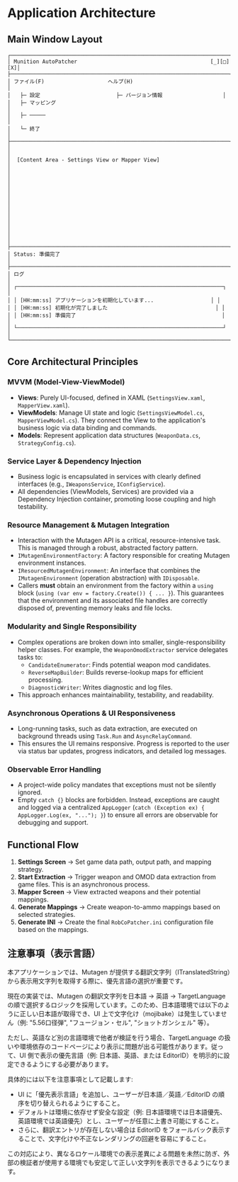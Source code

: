 # Application Architecture

## Main Window Layout

```
┌─────────────────────────────────────────────────────────────────────┐
│ Munition AutoPatcher                                          [_][□][X]│
├─────────────────────────────────────────────────────────────────────┤
│ ファイル(F)                    ヘルプ(H)                              │
│   ├─ 設定                        ├─ バージョン情報                   │
│   ├─ マッピング                                                       │
│   ├─ ─────                                                            │
│   └─ 終了                                                             │
├─────────────────────────────────────────────────────────────────────┤
│                                                                       │
│  [Content Area - Settings View or Mapper View]                      │
│                                                                       │
│                                                                       │
│                                                                       │
│                                                                       │
│                                                                       │
│                                                                       │
├─────────────────────────────────────────────────────────────────────┤
│ Status: 準備完了                                                      │
├─────────────────────────────────────────────────────────────────────┤
│ ログ                                                                  │
│ ┌─────────────────────────────────────────────────────────────────┐ │
│ │ [HH:mm:ss] アプリケーションを初期化しています...                  │ │
│ │ [HH:mm:ss] 初期化が完了しました                                  │ │
│ │ [HH:mm:ss] 準備完了                                              │ │
│ └─────────────────────────────────────────────────────────────────┘ │
└─────────────────────────────────────────────────────────────────────┘
```

## Core Architectural Principles

### MVVM (Model-View-ViewModel)
- **Views**: Purely UI-focused, defined in XAML (`SettingsView.xaml`, `MapperView.xaml`).
- **ViewModels**: Manage UI state and logic (`SettingsViewModel.cs`, `MapperViewModel.cs`). They connect the View to the application's business logic via data binding and commands.
- **Models**: Represent application data structures (`WeaponData.cs`, `StrategyConfig.cs`).

### Service Layer & Dependency Injection
- Business logic is encapsulated in services with clearly defined interfaces (e.g., `IWeaponsService`, `IConfigService`).
- All dependencies (ViewModels, Services) are provided via a Dependency Injection container, promoting loose coupling and high testability.

### Resource Management & Mutagen Integration
- Interaction with the Mutagen API is a critical, resource-intensive task. This is managed through a robust, abstracted factory pattern.
- `IMutagenEnvironmentFactory`: A factory responsible for creating Mutagen environment instances.
- `IResourcedMutagenEnvironment`: An interface that combines the `IMutagenEnvironment` (operation abstraction) with `IDisposable`.
- Callers **must** obtain an environment from the factory within a `using` block (`using (var env = factory.Create()) { ... }`). This guarantees that the environment and its associated file handles are correctly disposed of, preventing memory leaks and file locks.

### Modularity and Single Responsibility
- Complex operations are broken down into smaller, single-responsibility helper classes. For example, the `WeaponOmodExtractor` service delegates tasks to:
  - `CandidateEnumerator`: Finds potential weapon mod candidates.
  - `ReverseMapBuilder`: Builds reverse-lookup maps for efficient processing.
  - `DiagnosticWriter`: Writes diagnostic and log files.
- This approach enhances maintainability, testability, and readability.

### Asynchronous Operations & UI Responsiveness
- Long-running tasks, such as data extraction, are executed on background threads using `Task.Run` and `AsyncRelayCommand`.
- This ensures the UI remains responsive. Progress is reported to the user via status bar updates, progress indicators, and detailed log messages.

### Observable Error Handling
- A project-wide policy mandates that exceptions must not be silently ignored.
- Empty `catch {}` blocks are forbidden. Instead, exceptions are caught and logged via a centralized `AppLogger` (`catch (Exception ex) { AppLogger.Log(ex, "..."); }`) to ensure all errors are observable for debugging and support.

## Functional Flow
1. **Settings Screen** → Set game data path, output path, and mapping strategy.
2. **Start Extraction** → Trigger weapon and OMOD data extraction from game files. This is an asynchronous process.
3. **Mapper Screen** → View extracted weapons and their potential mappings.
4. **Generate Mappings** → Create weapon-to-ammo mappings based on selected strategies.
5. **Generate INI** → Create the final `RobCoPatcher.ini` configuration file based on the mappings.

## 注意事項（表示言語）
本アプリケーションでは、Mutagen が提供する翻訳文字列（ITranslatedString）から表示用文字列を取得する際に、優先言語の選択が重要です。

現在の実装では、Mutagen の翻訳文字列を日本語 → 英語 → TargetLanguage の順で選択するロジックを採用しています。このため、日本語環境では以下のように正しい日本語が取得でき、UI 上で文字化け（mojibake）は発生していません（例: "5.56口径弾", "フュージョン・セル", "ショットガンシェル" 等）。

ただし、英語など別の言語環境で他者が検証を行う場合、TargetLanguage の扱いや環境依存のコードページにより表示に問題が出る可能性があります。従って、UI 側で表示の優先言語（例: 日本語、英語、または EditorID）を明示的に設定できるようにする必要があります。

具体的には以下を注意事項として記載します:
- UI に「優先表示言語」を追加し、ユーザーが日本語／英語／EditorID の順序を切り替えられるようにすること。
- デフォルトは環境に依存せず安全な設定（例: 日本語環境では日本語優先、英語環境では英語優先）とし、ユーザーが任意に上書き可能にすること。
- さらに、翻訳エントリが存在しない場合は EditorID をフォールバック表示することで、文字化けや不正なレンダリングの回避を容易にすること。

この対応により、異なるロケール環境での表示差異による問題を未然に防ぎ、外部の検証者が使用する環境でも安定して正しい文字列を表示できるようになります。